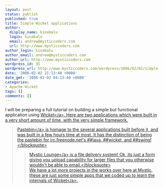```yaml
---
layout: post
status: publish
published: true
title: Simple Wicket applications
author:
  display_name: kinabalu
  login: kinabalu
  email: andrew@mysticcoders.com
  url: http://www.mysticcoders.com
author_login: kinabalu
author_email: andrew@mysticcoders.com
author_url: http://www.mysticcoders.com
wordpress_id: 35
wordpress_url: http://www.mysticcoders.com/wordpress/2006/02/02/simple-wicket-applications/
date: '2006-02-02 21:13:40 +0000'
date_gmt: '2006-02-03 04:13:40 +0000'
categories:
- Apache Wicket
tags: []
comments: []
---
```

<p>I will be preparing a full tutorial on building a simple but functional application using <a href="http:&#47;&#47;wicket.sf.net">Wicket<&#47;a>.  Here are two applications which were built in a very short amount of time, with the very simple framework.</p>
<blockquote><p><a href="http:&#47;&#47;www.papernapkin.org&#47;pastebin">Pastebin<&#47;a> is homage to the several applications built before it, and was built in a few hours time at most.  It has the distinction of being the pastebin for irc.freenode.net's ##java, ##wicket, and ##swing!<&#47;blockquote></p>
<blockquote><p><a href="http:&#47;&#47;www.mysticcoders.com&#47;lounge">Mystic Lounge<&#47;a> is a file delivery system!  Ok, its just a form giving you upload capability for larger files that you otherwise wouldn't be able to email.<&#47;blockquote><br />
We have a lot more projects in the works over here at Mystic, these are just some simple apps that we coded up to learn the internals of <a href="http:&#47;&#47;wicket.sf.net">Wicket<&#47;a>.</p>
